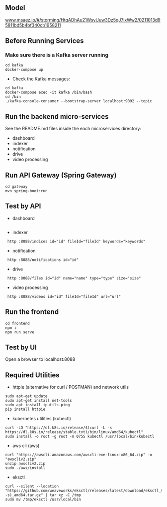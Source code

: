 # 

## Model
www.msaez.io/#/storming/HtqADhAu21WsyUuw3Dz5qJ7lxWw2/0211013d95811bd5b4bf340cb1958211

## Before Running Services
### Make sure there is a Kafka server running
```
cd kafka
docker-compose up
```
- Check the Kafka messages:
```
cd kafka
docker-compose exec -it kafka /bin/bash
cd /bin
./kafka-console-consumer --bootstrap-server localhost:9092 --topic 
```

## Run the backend micro-services
See the README.md files inside the each microservices directory:

- dashboard
- indexer
- notification
- drive
- video processing


## Run API Gateway (Spring Gateway)
```
cd gateway
mvn spring-boot:run
```

## Test by API
- dashboard
```
```
- indexer
```
 http :8088/indices id="id" fileId="fileId" keywords="keywords" 
```
- notification
```
 http :8088/notifications id="id" 
```
- drive
```
 http :8088/files id="id" name="name" type="type" size="size" 
```
- video processing
```
 http :8088/videos id="id" fileId="fileId" url="url" 
```


## Run the frontend
```
cd frontend
npm i
npm run serve
```

## Test by UI
Open a browser to localhost:8088

## Required Utilities

- httpie (alternative for curl / POSTMAN) and network utils
```
sudo apt-get update
sudo apt-get install net-tools
sudo apt install iputils-ping
pip install httpie
```

- kubernetes utilities (kubectl)
```
curl -LO "https://dl.k8s.io/release/$(curl -L -s https://dl.k8s.io/release/stable.txt)/bin/linux/amd64/kubectl"
sudo install -o root -g root -m 0755 kubectl /usr/local/bin/kubectl
```

- aws cli (aws)
```
curl "https://awscli.amazonaws.com/awscli-exe-linux-x86_64.zip" -o "awscliv2.zip"
unzip awscliv2.zip
sudo ./aws/install
```

- eksctl 
```
curl --silent --location "https://github.com/weaveworks/eksctl/releases/latest/download/eksctl_$(uname -s)_amd64.tar.gz" | tar xz -C /tmp
sudo mv /tmp/eksctl /usr/local/bin
```

